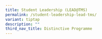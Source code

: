 ```yaml
---
title: Student Leadership (LEAD@TMS)
permalink: /student-leadership-lead-tms/
variant: tiptap
description: ""
third_nav_title: Distinctive Programme
---
```

